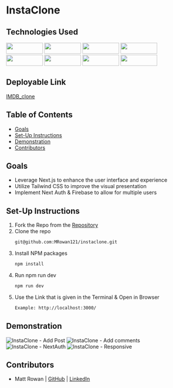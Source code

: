 # InstaClone

## Technologies Used

<div>
  <img src="https://img.shields.io/badge/Next-black?style=for-the-badge&logo=next.js&logoColor=white" width="100" height="30" />
  <img src="https://img.shields.io/badge/javascript-%23323330.svg?style=for-the-badge&logo=javascript&logoColor=%23F7DF1E" width="100" height="30"/>
  <img src="https://img.shields.io/badge/tailwindcss-%2338B2AC.svg?style=for-the-badge&logo=tailwind-css&logoColor=white" width="100" height="30"/>
  <img src="https://img.shields.io/badge/Firebase-039BE5?style=for-the-badge&logo=Firebase&logoColor=white" width="100" height="30"/>
  <br>
  <img src="https://img.shields.io/badge/Visual%20Studio%20Code-0078d7.svg?style=for-the-badge&logo=visual-studio-code&logoColor=white" width="100"  height="30"/>
  <img src="https://img.shields.io/badge/git-%23F05033.svg?style=for-the-badge&logo=git&logoColor=white" width="100" height="30" />
  <img src="https://img.shields.io/badge/github-%23121011.svg?style=for-the-badge&logo=github&logoColor=white" width="100" height="30"/>
  <img src="https://img.shields.io/badge/NPM-%23CB3837.svg?style=for-the-badge&logo=npm&logoColor=white" width="100" height="30" />
</div>

## Deployable Link

[IMDB_clone](https://imdb-clone-mrowan121.vercel.app/)

## Table of Contents

- [Goals](#goals)
- [Set-Up Instructions](#set-up-instructions)
- [Demonstration](#demonstration)
- [Contributors](#Contributors)

## Goals

- Leverage Next.js to enhance the user interface and experience
- Utilize Tailwind CSS to improve the visual presentation
- Implement Next Auth & Firebase to allow for multiple users

## Set-Up Instructions

1. Fork the Repo from the [Repository](https://github.com/MRowan121/instaclone)
2. Clone the repo
   ```sh
   git@github.com:MRowan121/instaclone.git
   ```
3. Install NPM packages
   ```sh
   npm install
   ```
4. Run npm run dev
   ```sh
   npm run dev
   ```
5. Use the Link that is given in the Terminal & Open in Browser
   ```sh
   Example: http://localhost:3000/
   ```

## Demonstration

![InstaClone - Add Post](https://github.com/MRowan121/instaclone/assets/110955503/4df3fabb-2314-42af-ae19-de2e965271dc)
![InstaClone - Add comments](https://github.com/MRowan121/instaclone/assets/110955503/73955399-f789-4399-82d2-9dd4300b31d5)
![InstaClone - NextAuth](https://github.com/MRowan121/instaclone/assets/110955503/e4ea9063-f83e-4231-b751-2b82f2fa3b99)
![InstaClone - Responsive](https://github.com/MRowan121/instaclone/assets/110955503/5d142f49-84c5-4924-8857-d796733730cc)

## Contributors

- Matt Rowan | [GitHub](https://github.com/MRowan121) | [LinkedIn](https://www.linkedin.com/in/mrowan121/)

